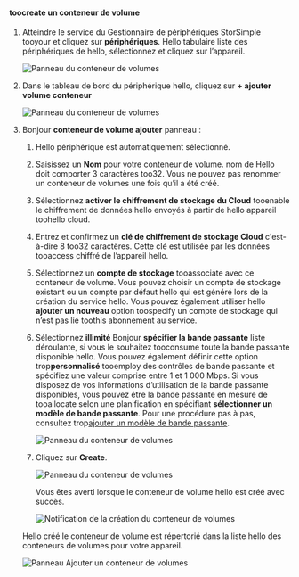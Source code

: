 <!--author=alkohli last changed: 06/22/17-->

#### <a name="toocreate-a-volume-container"></a>toocreate un conteneur de volume
1. Atteindre le service du Gestionnaire de périphériques StorSimple tooyour et cliquez sur **périphériques**. Hello tabulaire liste des périphériques de hello, sélectionnez et cliquez sur l’appareil. 

    ![Panneau du conteneur de volumes](./media/storsimple-8000-create-volume-container/createvolumecontainer1.png)

2. Dans le tableau de bord du périphérique hello, cliquez sur **+ ajouter volume conteneur**

    ![Panneau du conteneur de volumes](./media/storsimple-8000-create-volume-container/createvolumecontainer2.png)

3. Bonjour **conteneur de volume ajouter** panneau :
   
   1. Hello périphérique est automatiquement sélectionné.
   2. Saisissez un **Nom** pour votre conteneur de volume. nom de Hello doit comporter 3 caractères too32. Vous ne pouvez pas renommer un conteneur de volumes une fois qu’il a été créé.
   3. Sélectionnez **activer le chiffrement de stockage du Cloud** tooenable le chiffrement de données hello envoyés à partir de hello appareil toohello cloud.
   4. Entrez et confirmez un **clé de chiffrement de stockage Cloud** c'est-à-dire 8 too32 caractères. Cette clé est utilisée par les données tooaccess chiffré de l’appareil hello.
   5. Sélectionnez un **compte de stockage** tooassociate avec ce conteneur de volume. Vous pouvez choisir un compte de stockage existant ou un compte par défaut hello qui est généré lors de la création du service hello. Vous pouvez également utiliser hello **ajouter un nouveau** option toospecify un compte de stockage qui n’est pas lié toothis abonnement au service.
   6. Sélectionnez **illimité** Bonjour **spécifier la bande passante** liste déroulante, si vous le souhaitez tooconsume toute la bande passante disponible hello. Vous pouvez également définir cette option trop**personnalisé** tooemploy des contrôles de bande passante et spécifiez une valeur comprise entre 1 et 1 000 Mbps.
      Si vous disposez de vos informations d’utilisation de la bande passante disponibles, vous pouvez être la bande passante en mesure de tooallocate selon une planification en spécifiant **sélectionner un modèle de bande passante**. Pour une procédure pas à pas, consultez trop[ajouter un modèle de bande passante](../articles/storsimple/storsimple-8000-manage-bandwidth-templates.md#add-a-bandwidth-template).

      ![Panneau du conteneur de volumes](./media/storsimple-8000-create-volume-container/createvolumecontainer6b.png)
   7. Cliquez sur **Create**.

        ![Panneau du conteneur de volumes](./media/storsimple-8000-create-volume-container/createvolumecontainer6.png)
   
       Vous êtes averti lorsque le conteneur de volume hello est créé avec succès.

       ![Notification de la création du conteneur de volumes](./media/storsimple-8000-create-volume-container/createvolumecontainer8.png)

   Hello créé le conteneur de volume est répertorié dans la liste hello des conteneurs de volumes pour votre appareil.

   ![Panneau Ajouter un conteneur de volumes](./media/storsimple-8000-create-volume-container/createvolumecontainer9.png)


